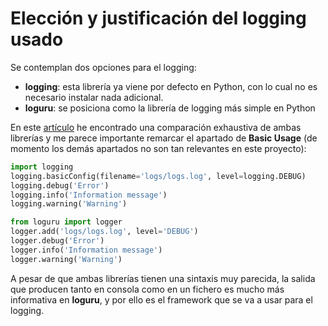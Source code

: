 # Elección y justificación del logging usado

Se contemplan dos opciones para el logging:

- **logging**: esta librería ya viene por defecto en Python, con lo cual no es necesario instalar nada adicional.
- **loguru**: se posiciona como la librería de logging más simple en Python

En este [artículo](https://alimbekov.com/en/python-logging-vs-loguru/) he encontrado una comparación exhaustiva de ambas librerías y me parece importante remarcar el apartado de **Basic Usage** (de momento los demás apartados no son tan relevantes en este proyecto):

```python
import logging
logging.basicConfig(filename='logs/logs.log', level=logging.DEBUG)
logging.debug('Error')
logging.info('Information message')
logging.warning('Warning')
```

```python
from loguru import logger
logger.add('logs/logs.log', level='DEBUG')
logger.debug('Error')
logger.info('Information message')
logger.warning('Warning')
```

A pesar de que ambas librerías tienen una sintaxis muy parecida, la salida que producen tanto en consola como en un fichero es mucho más informativa en **loguru**, y por ello es el framework que se va a usar para el logging.